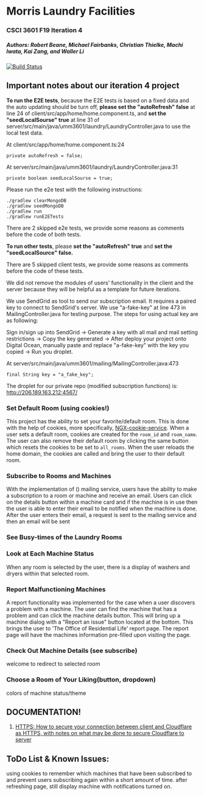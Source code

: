 # Morris Laundry Facilities
### CSCI 3601 F19 Iteration 4
##### Authors: Robert Beane, Michael Fairbanks, Christian Thielke, Machi Iwata, Kai Zang, and Waller Li

[![Build Status](https://travis-ci.org/UMM-CSci-3601-F19/iteration-4-rockin-reindeer.svg?branch=master)](https://travis-ci.org/UMM-CSci-3601-F19/iteration-4-rockin-reindeer)

## Important notes about our iteration 4 project
**To run the E2E tests**, because the E2E tests is based on a fixed data and the auto updating should be turn off, **please set the "autoRefresh" false** at line 24 of client/src/app/home/home.component.ts, and **set the "seedLocalSourse" true** at line 31 of server/src/main/java/umm3601/laundry/LaundryController.java to use the local test data. 

At client/src/app/home/home.component.ts:24
```{java}
private autoRefresh = false;                
```
At server/src/main/java/umm3601/laundry/LaundryController.java:31
```{java}
private boolean seedLocalSourse = true;     
```
Please run the e2e test with the following instructions:

```
./gradlew clearMongoDB
./gradlew seedMongoDB
./gradlew run
./gradlew runE2ETests
```

There are 2 skipped e2e tests, we provide some reasons as comments before the code of both tests.

**To run other tests**, please **set the "autoRefresh" true** and **set the "seedLocalSource" false.**

There are 5 skipped client tests, we provide some reasons as comments before the code of these tests.

We did not remove the modules of users' functionality in the client and the server because they will be helpful as a template for future iterations.

We use SendGrid as tool to send our subscription email. It requires a paired key to connect to SendGrid's server. We use "a-fake-key" at line 473 in MailingController.java for testing purpose. The steps for using actual key are as following:

Sign in/sign up into SendGrid -> Generate a key with all mail and mail setting restrictions -> Copy the key generated ->
After deploy your project onto Digital Ocean, manually paste and replace "a-fake-key" with the key you copied ->
Run you droplet.

At server/src/main/java/umm3601/mailing/MailingController.java:473
```
final String key = "a_fake_key";
```

The droplet for our private repo (modified subscription functions) is: http://206.189.163.212:4567/

### Set Default Room (using cookies!)
This project has the ability to set your favorite/default room. This is done with the help of cookies,
more specifically, [NGX-cookie-service][NGXCookie]. When a user sets a default room, cookies are created
for the ```room_id``` and ```room_name```. The user can also remove their default room by clicking the same
button which resets the cookies to be set to ```all_rooms```. When the user reloads the home domain, the cookies are called
and bring the user to their default room.

### Subscribe to Rooms and Machines
With the implementation of () mailing service, users have the ability to make a subscription to a room or machine and receive an email.
Users can click on the details button within a machine card and if the machine is in use then the user is able to enter their email
to be notified when the machine is done. After the user enters their email, a request is sent to the mailing service and then an email
will be sent
 
### See Busy-times of the Laundry Rooms

### Look at Each Machine Status
When any room is selected by the user, there is a display of washers and dryers within that selected room.

### Report Malfunctioning Machines
A report functionality was implemented for the case when a user discovers a problem with a machine. The user can find the machine
that has a problem and can click the machine details button. This will bring up a machine dialog with a "Report an issue" button
located at the bottom. This brings the user to 'The Office of Residential Life' report page. The report page will have the
machines information pre-filled upon visiting the page.

### Check Out Machine Details (see subscribe)

welcome to redirect to selected room

### Choose a Room of Your Liking(button, dropdown)

colors of machine status/theme
## DOCUMENTATION!
1. [HTTPS: How to secure your connection between client and Cloudflare as HTTPS, with notes on what may be done to secure Cloudflare to server](https://github.com/UMM-CSci-3601-S19/iteration-4-endgame/blob/master/Documentation/HTTPS.md)


## ToDo List & Known Issues:
using cookies to remember which machines that have been subscribed to and prevent users subscribing again within a short amount of time.
after refreshing page, still display machine with notifications turned on.


[NGXCookie]: https://www.npmjs.com/package/ngx-cookie-service
